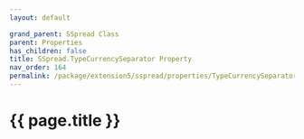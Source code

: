 ```yaml
---
layout: default

grand_parent: SSpread Class
parent: Properties
has_children: false
title: SSpread.TypeCurrencySeparator Property
nav_order: 164
permalink: /package/extension5/sspread/properties/TypeCurrencySeparator
---
```

# {{ page.title }}